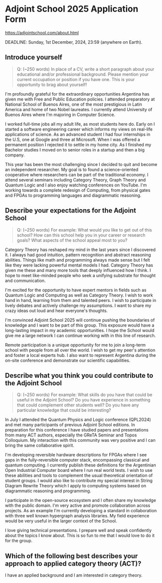 # Adjoint School 2025 Application Form

https://adjointschool.com/about.html

DEADLINE: Sunday, 1st December, 2024, 23:59 (anywhere on Earth).

## Introduce yourself

> Q: (~250 words) In place of a CV, write a short paragraph about your educational and/or professional background. Please mention your current occupation or position if you have one. This is your opportunity to brag about yourself!

I'm profoundly grateful for the extraordinary opportunities Argentina has given me with Free and Public Education policies. I attended preparatory at National School of Buenos Aires, one of the most prestigious in Latin America and home of two Nobel laureates. I currently attend University of Buenos Aires where I'm majoring in Computer Science.

I worked full-time jobs all my adult life, as most students here do. Early on I started a software engineering career which informs my views on real-life applications of science. As an advanced student I had four internships in the U.S, one at Google and three at Microsoft. When I was offered a permanent position I rejected it to settle in my home city. As I finished my Bachelor studies I moved on to senior roles in a startup and then a big company.

This year has been the most challenging since I decided to quit and become an independent researcher. My goal is to found a science-oriented cooperative where researchers can be part of the traditional economy. I attend several seminars including Category Theory, Graph Theory and Quantum Logic and I also enjoy watching conferences on YouTube. I'm working towards a complete redesign of Computing, from physical gates and FPGAs to programming languages and diagrammatic reasoning.

## Describe your expectations for the Adjoint School

> Q: (~250 words) For example: What would you like to get out of this school? How can this school help you in your career or research goals? What aspects of the school appeal most to you?

Category Theory has reshaped my mind in the last years since I discovered it. I always had good intuition, pattern recognition and abstract reasoning abilities. Things like math and programming always made sense but I felt like they were lacking powerful mental models I had. Category Theory has given me these and many more tools that deeply influenced how I think. I hope to meet like-minded people who seek a unifying substrate for thought and communication.

I'm excited for the opportunity to have expert mentors in fields such as Quantum Logic and Computing as well as Category Theory. I wish to work hand in hand, learning from them and talented peers. I wish to participate in lively debates and actively challenge my assumptions. I want to share my crazy ideas out loud and hear everyone's thoughts.

I'm convinced Adjoint School 2025 will continue pushing the boundaries of knowledge and I want to be part of this group. This exposure would have a long-lasting impact in my academic opportunities. I hope the School would give me a large network I can continue working with in this line of research.

Remote participation is a unique opportunity for me to join a long-term school with people from all over the world. I wish to get my peer's attention and foster a local experts hub. I also want to represent Argentina during the on-site conference and demonstrate our scientific capabilities.

## Describe what you think you could contribute to the Adjoint School

> Q: (~250 words) For example: What skills do you have that could be useful in the Adjoint School? Do you have experience in something that could complement other students well? Do you have any particular knowledge that could be interesting?

In July I attended the Quantum Physics and Logic conference (QPL2024) and met many participants of previous Adjoint School editions. In preparation for this conference I have studied papers and presentations from many ACT authors, especially the GReTA Seminar and Topos Colloquium. My interaction with this community was very positive and I can bring the same collaborative spirit.

I'm developing reversible hardware descriptions for FPGAs where I see gaps in the fully-reversible computer stack, encompassing classical and quantum computing. I currently publish these definitions for the Argentinian Open Industrial Computer board where I run real world tests. I wish to use these abilities and tools to complement the usual theoretical orientation of student groups. I would also like to contribute my special interest in String Diagram Rewrite Theory which I apply to computing systems based on diagrammatic reasoning and programming.

I participate in the open-source ecosystem and I often share my knowledge with the public domain. I'm very active and promote collaboration across projects. As an example I'm currently developing a standard in collaboration with three well known hypergraph analysis libraries. My field experience would be very useful in the larger context of the School.

I love giving technical presentations. I prepare well and speak confidently about the topics I know about. This is so fun to me that I would love to do it for the group.

## Which of the following best describes your approach to applied category theory (ACT)?
I have an applied background and I am interested in category theory.
